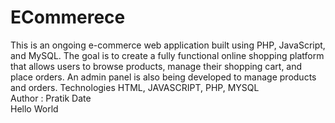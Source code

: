 # ECommerece
This is an ongoing e-commerce web application built using PHP, JavaScript, and MySQL. The goal is to create a fully functional online shopping platform that allows users to browse products, manage their shopping cart, and place orders. An admin panel is also being developed to manage products and orders.  Technologies HTML, JAVASCRIPT, PHP, MYSQL
<br>
Author : Pratik Date <br>
Hello World 